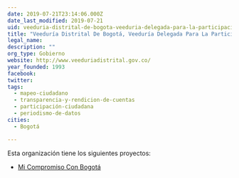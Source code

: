 ```yaml
---
date: 2019-07-21T23:14:06.000Z
date_last_modified: 2019-07-21
uid: veeduria-distrital-de-bogota-veeduria-delegada-para-la-participacion-y-los-programas-especiales
title: "Veeduría Distrital De Bogotá, Veeduría Delegada Para La Participación Y Los Programas Especiales"
legal_name: 
description: ""
org_type: Gobierno
website: http://www.veeduriadistrital.gov.co/
year_founded: 1993
facebook: 
twitter: 
tags:
  - mapeo-ciudadano
  - transparencia-y-rendicion-de-cuentas
  - participación-ciudadana
  - periodismo-de-datos
cities: 
  - Bogotá

---
```


Esta organización tiene los siguientes proyectos:

- [Mi Compromiso Con Bogotá](/proyectos/mi-compromiso-con-bogota)
